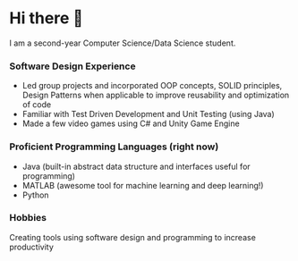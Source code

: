 # Hi there 👋

I am a second-year Computer Science/Data Science student.

### Software Design Experience
- Led group projects and incorporated OOP concepts, SOLID principles, Design Patterns when applicable to improve reusability and optimization of code
- Familiar with Test Driven Development and Unit Testing (using Java)
- Made a few video games using C# and Unity Game Engine

### Proficient Programming Languages (right now)
- Java (built-in abstract data structure and interfaces useful for programming)
- MATLAB (awesome tool for machine learning and deep learning!)
- Python

### Hobbies
Creating tools using software design and programming to increase productivity
